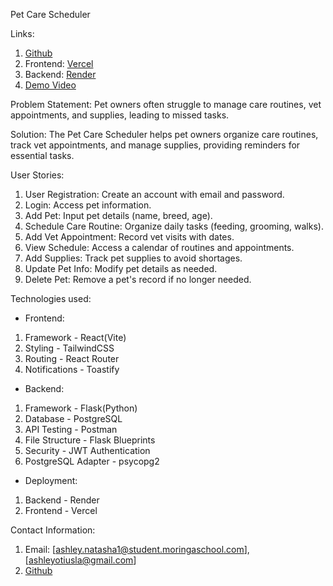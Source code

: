 Pet Care Scheduler

Links:
1. [Github](https://github.com/natasherr/Pet-Care-Scheduler)
2. Frontend: [Vercel](https://pet-care-project-lemon.vercel.app/)
3. Backend: [Render](https://pet-care-scheduler.onrender.com)
4. [Demo Video](https://drive.google.com/file/d/1UcF22yNplq-XOONN6yNsItACJ2y5bNzh/view?usp=sharing)

Problem Statement:
Pet owners often struggle to manage care routines, vet appointments, and supplies, leading to missed tasks.

Solution:
The Pet Care Scheduler helps pet owners organize care routines, track vet appointments, and manage supplies, providing reminders for essential tasks.

User Stories:
1. User Registration: Create an account with email and password.
2. Login: Access pet information.
3. Add Pet: Input pet details (name, breed, age).
4. Schedule Care Routine: Organize daily tasks (feeding, grooming, walks).
5. Add Vet Appointment: Record vet visits with dates.
6. View Schedule: Access a calendar of routines and appointments.
7. Add Supplies: Track pet supplies to avoid shortages.
8. Update Pet Info: Modify pet details as needed.
9. Delete Pet: Remove a pet's record if no longer needed.

Technologies used:
- Frontend: 
 1. Framework - React(Vite)
 2. Styling - TailwindCSS
 3. Routing - React Router
 4. Notifications - Toastify

- Backend:
 1. Framework - Flask(Python)
 2. Database - PostgreSQL
 3. API Testing - Postman
 4. File Structure - Flask Blueprints
 5. Security - JWT Authentication
 6. PostgreSQL Adapter - psycopg2

- Deployment:
 1. Backend - Render
 2. Frontend - Vercel


Contact Information:
1. Email: [ashley.natasha1@student.moringaschool.com],[ashleyotiusla@gmail.com]
2. [Github](https://github.com/natasherr)


